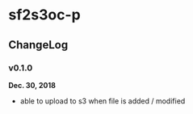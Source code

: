 # sf2s3oc-p

## ChangeLog

### v0.1.0
**Dec. 30, 2018**
- able to upload to s3 when file is added / modified
